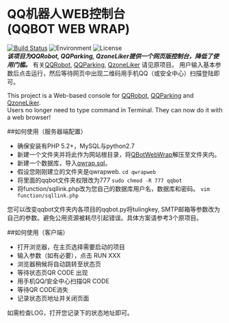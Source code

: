 QQ机器人WEB控制台  
(QQBOT WEB WRAP)
=========  
[![Build Status](https://travis-ci.org/zeruniverse/QBotWebWrap.svg)](https://travis-ci.org/zeruniverse/QBotWebWrap) ![Environment](https://img.shields.io/badge/PHP-5.2+-blue.svg)
![License](https://img.shields.io/github/license/zeruniverse/QBotWebWrap.svg)      
***该项目为QQRobot, QQParking, QzoneLiker提供一个网页版控制台，降低了使用门槛。***
有关[QQRobot](https://github.com/zeruniverse/QQRobot), [QQParking](https://github.com/zeruniverse/QQParking), [QzoneLiker](https://github.com/zeruniverse/QzoneLiker) 请见原项目。
用户输入基本参数后点击运行，然后等待网页中出现二维码用手机QQ（或安全中心）扫描登陆即可。  
  
This project is a Web-based console for [QQRobot](https://github.com/zeruniverse/QQRobot), [QQParking](https://github.com/zeruniverse/QQParking) and [QzoneLiker](https://github.com/zeruniverse/QzoneLiker).  
Users no longer need to type command in Terminal. They can now do it with a web browser!  
  
##如何使用（服务器端配置）  
+ 确保安装有PHP 5.2+，MySQL与python2.7  
+ 新建一个文件夹并将此作为网站根目录，将[QBotWebWrap](https://github.com/zeruniverse/QBotWebWrap/releases/download/1.0/QBotWebWrap.zip)解压至文件夹内。   
+ 新建一个数据库，导入[qwrap.sql](https://github.com/zeruniverse/QBotWebWrap/releases/download/1.0/qwrap.sql)。    
+ 假设您刚刚建立的文件夹是qwrapweb. ```cd qwrapweb```   
+ 将里面的qqbot文件夹权限改为777 ```sudo chmod -R 777 qqbot```    
+ 将function/sqllink.php改为您自己的数据库用户名，数据库和密码。 ```vim function/sqllink.php```  
  
您可以改变qqbot文件夹内各项目的qqbot.py将tulingkey, SMTP邮箱等参数改为自己的参数。避免公用资源被耗尽引起错误。具体方案请参考3个原项目。  

##如何使用（客户端）

+ 打开浏览器，在主页选择需要启动的项目  
+ 输入参数（如有必要），点击 RUN XXX   
+ 浏览器稍候将自动跳转至状态页  
+ 等待状态页QR CODE 出现  
+ 用手机QQ/安全中心扫描QR CODE  
+ 等待QR CODE消失  
+ 记录状态页地址并关闭页面  
  
如需检查LOG，打开您记录下的状态地址即可。  